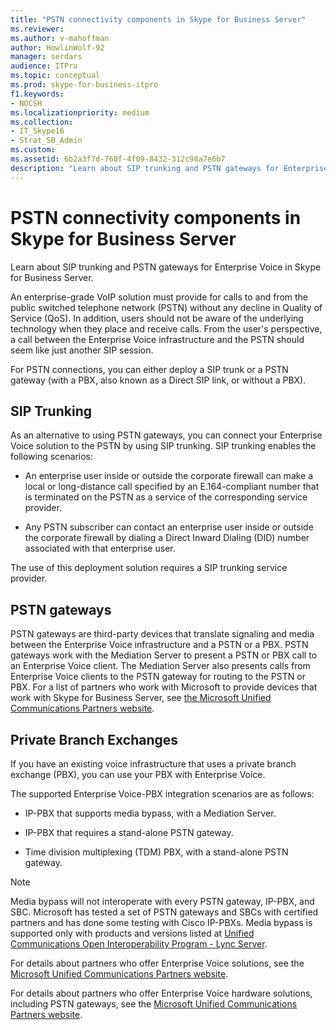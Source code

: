 ```yaml
---
title: "PSTN connectivity components in Skype for Business Server"
ms.reviewer: 
ms.author: v-mahoffman
author: HowlinWolf-92
manager: serdars
audience: ITPro
ms.topic: conceptual
ms.prod: skype-for-business-itpro
f1.keywords:
- NOCSH
ms.localizationpriority: medium
ms.collection: 
- IT_Skype16
- Strat_SB_Admin
ms.custom:
ms.assetid: 6b2a3f7d-760f-4f09-8432-312c98a7e6b7
description: "Learn about SIP trunking and PSTN gateways for Enterprise Voice in Skype for Business Server."
---
```


# PSTN connectivity components in Skype for Business Server
 
Learn about SIP trunking and PSTN gateways for Enterprise Voice in Skype for Business Server.
  
An enterprise-grade VoIP solution must provide for calls to and from the public switched telephone network (PSTN) without any decline in Quality of Service (QoS). In addition, users should not be aware of the underlying technology when they place and receive calls. From the user's perspective, a call between the Enterprise Voice infrastructure and the PSTN should seem like just another SIP session.
  
For PSTN connections, you can either deploy a SIP trunk or a PSTN gateway (with a PBX, also known as a Direct SIP link, or without a PBX).
  
## SIP Trunking

As an alternative to using PSTN gateways, you can connect your Enterprise Voice solution to the PSTN by using SIP trunking. SIP trunking enables the following scenarios:
  
- An enterprise user inside or outside the corporate firewall can make a local or long-distance call specified by an E.164-compliant number that is terminated on the PSTN as a service of the corresponding service provider.
    
- Any PSTN subscriber can contact an enterprise user inside or outside the corporate firewall by dialing a Direct Inward Dialing (DID) number associated with that enterprise user.
    
The use of this deployment solution requires a SIP trunking service provider. 
  
## PSTN gateways

PSTN gateways are third-party devices that translate signaling and media between the Enterprise Voice infrastructure and a PSTN or a PBX. PSTN gateways work with the Mediation Server to present a PSTN or PBX call to an Enterprise Voice client. The Mediation Server also presents calls from Enterprise Voice clients to the PSTN gateway for routing to the PSTN or PBX. For a list of partners who work with Microsoft to provide devices that work with Skype for Business Server, see  [the Microsoft Unified Communications Partners website](https://go.microsoft.com/fwlink/p/?linkId=202836). 
  
## Private Branch Exchanges

 If you have an existing voice infrastructure that uses a private branch exchange (PBX), you can use your PBX with Enterprise Voice.
  
The supported Enterprise Voice-PBX integration scenarios are as follows:
  
- IP-PBX that supports media bypass, with a Mediation Server.
    
- IP-PBX that requires a stand-alone PSTN gateway.
    
- Time division multiplexing (TDM) PBX, with a stand-alone PSTN gateway.
    
> [!NOTE]
> Media bypass will not interoperate with every PSTN gateway, IP-PBX, and SBC. Microsoft has tested a set of PSTN gateways and SBCs with certified partners and has done some testing with Cisco IP-PBXs. Media bypass is supported only with products and versions listed at [Unified Communications Open Interoperability Program - Lync Server](../../../SfbPartnerCertification/lync-cert/qualified-ip-pbx-gateway.md). 
  
For details about partners who offer Enterprise Voice solutions, see the [Microsoft Unified Communications Partners website](https://go.microsoft.com/fwlink/p/?linkId=202836).
  
For details about partners who offer Enterprise Voice hardware solutions, including PSTN gateways, see the [Microsoft Unified Communications Partners website](https://go.microsoft.com/fwlink/p/?linkId=202836).
